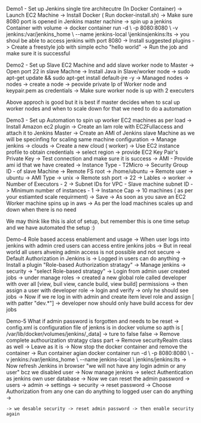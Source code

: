 Demo1 - Set up Jenkins single tire architecutre (In Docker Container)
    -> Launch EC2 Machine
    -> Install Docker ( Run docker-install.sh)
    -> Make sure 8080 port is opened in Jenkins master nachine
    -> spin up a jenkins Container with volume
    -> docker container run -d \ -p 8080:8080 \ -v jenkins:/var/jenkins_home \ --name jenkins-local \jenkinsjenkins:lts
    -> you shoul be able to access jenkins with port 8080
    -> Install suggested plugins
    -> Create a freestyle job with simple echo "hello world"
    -> Run the job and make sure it is successful


Demo2 - Set up Slave EC2 Machine and add slave worker node to Master
    -> Open port 22 in slave Machne
    -> Install Java in Slave/worker node
    -> sudo apt-get update && sudo apt-get install default-jre -y
    -> Managed nodes -> nodes -> create a node
    -> peovide private Ip of Worker node and keypair.pem as credentials
    -> Make sure worker node is up with 2 executers

Above approch is good but it is best if master decides when to scal up worker nodes and when to scale down
for that we need to do a automation 

Demo3 - Set up Automation to spin up worker EC2 machines as per load
    -> Install Amazon ec2 plugin
    -> Create an Iam role with EC2Fullaccess and attach it to Jenkins Master
    -> Create an AMI of Jenkins slave Machine as we will be specinfing for scaling same machine configuration
    -> Manage jenkins -> clouds -> Create a new cloud ( worker)
    -> Use EC2 instance profile to obtain credentials
    -> select region
    -> provide EC2 Key Pair's Private Key
    -> Test connection and make sure it is success
    -> AMI - Provide ami id that we have created
    -> Instance Type - T2Micro
    -> Security Group ID - of slave Machine
    -> Remote FS root -> /home/ubuntu
    -> Remote user -> ubuntu
    -> AMI Type -> unix
    -> Remote ssh port -> 22
    -> Lables -> worker
    -> Number of Executors - 2
    -> Subnet IDs for VPC - Slave machine subnet ID
    -> Minimum number of instances - 1
    -> Instance Cap -> 10 machines ( as per your estiamted scale requirment)
    -> Save
    -> As soon as you save an EC2 Worker machine spins up in aws
    -> As per the load machines scales up and down when there is no need

We may think like this is alot of setup, but remember this is one time setup and we have automated the setup :)


Demo-4 Role based access enablement and usage
    -> When user logs into jenkins with admin cred users can access entire jenkins jobs
    -> But in reeal world all users ahveing admin access is not possible and not secure
    -> Default Authorization in Jenkins is -> Logged in users can do anything
    -> Install a plugin "Role-based Authorization stratagy"
    -> Manage jenkins -> security -> "select Role-based stratagy"
    -> Login from admin user created jobs
    -> under manage roles -> created a new global role called developer with over all [view, buil view, cancle  build, view build] permissions
    -> then assign a user with developer role -> login and verify
    -> only he should see jobs
    -> Now if we re log in with admin and create item level role and assign [ with patter "dev.*"]
    -> developer now should only have build access for dev jobs

Demo-5 What if admin password is forgotten and needs to be reset
    -> config.xml is configuration file of jenkns is in docker volume so apth is [ /var/lib/docker/volumes/jenkins/_data]
    -> ture to false <useSecurity>false</useSecurity>
    -> Remove complete authourization stratagy class part
    -> Remove securityRealm class as well
    -> Leave <disableRememberMe> as it is
    -> Now stop the docker container and remove the container
    -> Run container agian docker container run -d \ -p 8080:8080 \ -v jenkins:/var/jenkins_home \ --name jenkins-local \ jenkins/jenkins:lts
    -> Now refresh Jenkins in browser "we will not have any login admin or any user" bcz we disabled user
    -> Now manage jenkins -> select Authentication as jenkins own user database 
    -> Now we can reset the admin password -> users -> admin -> settings -> security -> reset password
    -> Choose Authorization from any one can do anything to logged user can do anything
    -> 

    -> we desable security -> reset admin password -> then enable security again




